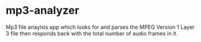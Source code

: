 # mp3-analyzer
Mp3 file anaylsis app which looks for and parses the MPEG Version 1 Layer 3 file then responds back with the total number of audio frames in it.
